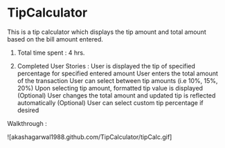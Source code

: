 TipCalculator
=============
This is a tip calculator which displays the tip amount and total amount based on the bill amount entered.

1. Total time spent : 4 hrs.

2. Completed User Stories : 
User is displayed the tip of specified percentage for specified entered amount
User enters the total amount of the transaction
User can select between tip amounts (i.e 10%, 15%, 20%)
Upon selecting tip amount, formatted tip value is displayed
(Optional) User changes the total amount and updated tip is reflected automatically
(Optional) User can select custom tip percentage if desired

Walkthrough : 

![akashagarwal1988.github.com/TipCalculator/tipCalc.gif]
